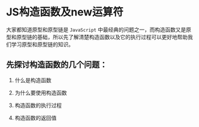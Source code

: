 # JS构造函数及new运算符
大家都知道原型和原型链是 ```JavaScript``` 中最经典的问题之一，而构造函数又是原型和原型链的基础，所以先了解清楚构造函数以及它的执行过程可以更好地帮助我们学习原型和原型链的知识。
## 先探讨构造函数的几个问题：
1. 什么是构造函数

2. 为什么要使用构造函数

3. 构造函数的执行过程

4. 构造函数的返回值

<Vssue title="vssue-blog" />
